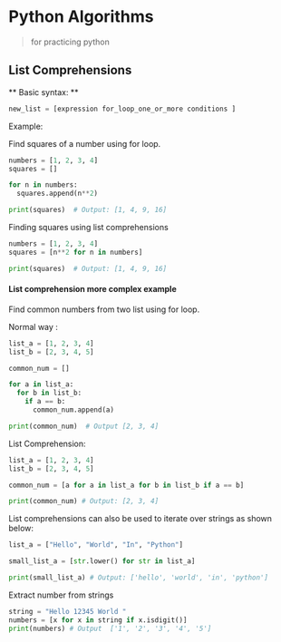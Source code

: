 # Python Algorithms
> for practicing python



## List Comprehensions

** Basic syntax: **  

``` Python
new_list = [expression for_loop_one_or_more conditions ]
```

Example:

Find squares of a number using for loop.

``` python
numbers = [1, 2, 3, 4]
squares = []

for n in numbers:
  squares.append(n**2)

print(squares)  # Output: [1, 4, 9, 16]
```


Finding squares using list comprehensions  
``` python
numbers = [1, 2, 3, 4]
squares = [n**2 for n in numbers]

print(squares)  # Output: [1, 4, 9, 16]
```

#### List comprehension more complex example

 Find common numbers from two list using for loop.   

 Normal way :
``` python
list_a = [1, 2, 3, 4]
list_b = [2, 3, 4, 5]

common_num = []

for a in list_a:
  for b in list_b:
    if a == b:
      common_num.append(a)

print(common_num)  # Output [2, 3, 4]
```

List Comprehension:  
``` Python
list_a = [1, 2, 3, 4]
list_b = [2, 3, 4, 5]

common_num = [a for a in list_a for b in list_b if a == b]

print(common_num) # Output: [2, 3, 4]
```

List comprehensions can also be used to iterate over strings as shown below:

``` python
list_a = ["Hello", "World", "In", "Python"]

small_list_a = [str.lower() for str in list_a]

print(small_list_a) # Output: ['hello', 'world', 'in', 'python']
```

Extract number from strings
```python
string = "Hello 12345 World "
numbers = [x for x in string if x.isdigit()]
print(numbers) # Output  ['1', '2', '3', '4', '5']
```
